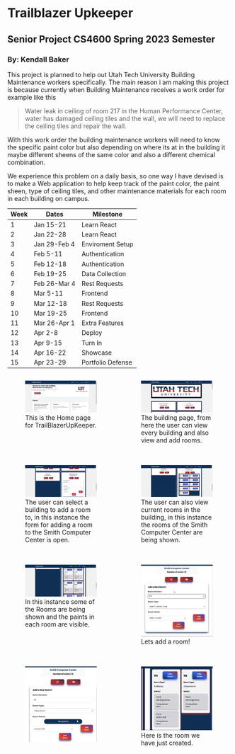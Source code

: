 # Trailblazer Upkeeper

## Senior Project CS4600 Spring 2023 Semester

### By: Kendall Baker

This project is planned to help out Utah Tech University Building Maintenance workers specifically. The main reason i am making this project is because currently when Building Maintenance receives a work order for example like this
> Water leak in ceiling of room 217 in the Human Performance Center, water has damaged ceiling tiles and the wall, we will need to replace the ceiling tiles and repair the wall.

With this work order the building maintenance workers will need to know the specific paint color but also depending on where its at in the building it maybe different sheens of the same color and also a different chemical combination.

We experience this problem on a daily basis, so one way I have devised is to make a Web application to help keep track of the paint color, the paint sheen, type of ceiling tiles, and other maintenance materials for each room in each building on campus.


| Week | Dates        | Milestone         |
| ---- | ------------ | ----------------- |
| 1    | Jan 15-21    | Learn React       |
| 2    | Jan 22-28    | Learn React       |
| 3    | Jan 29-Feb 4 | Enviroment Setup  |
| 4    | Feb 5-11     | Authentication    |
| 5    | Feb 12-18    | Authentication    |
| 6    | Feb 19-25    | Data Collection   |
| 7    | Feb 26-Mar 4 | Rest Requests     |
| 8    | Mar 5-11     | Frontend          |
| 9    | Mar 12-18    | Rest Requests     |
| 10   | Mar 19-25    | Frontend          |
| 11   | Mar 26-Apr 1 | Extra Features    |
| 12   | Apr 2-8      | Deploy            |
| 13   | Apr 9-15     | Turn In           |
| 14   | Apr 16-22    | Showcase          |
| 15   | Apr 23-29    | Portfolio Defense |


<div style="display: grid; grid-template-columns: repeat(2, 1fr); gap: 20px;">
  <figure>
    <picture>
      <img alt="home page" src="./UpKeeper/Home-Page.png">
    </picture>
    <figcaption>This is the Home page for TrailBlazerUpKeeper.</figcaption>
  </figure>
  <figure>
    <picture>
      <img alt="Building page 1" src="./UpKeeper/Buildings-page-1.png">
    </picture>
    <figcaption>The building page, from here the user can view every building and also view and add rooms.</figcaption>
  </figure>
  <figure>
    <picture>
      <img alt="Smith Room Form" src="./UpKeeper/Buildings-page-2-Smith-Room-form.png">
    </picture>
    <figcaption>The user can select a building to add a room to, in this instance the form for adding a room to the Smith Computer Center is open.</figcaption>
  </figure>
  <figure>
    <picture>
      <img alt="Smith Room Details" src="./UpKeeper/Buildings-page-3-Smith-Room-details.png">
    </picture>
    <figcaption>The user can also view current rooms in the building, in this instance the rooms of the Smith Computer Center are being shown.</figcaption>
  </figure>
  <figure>
    <picture>
      <img alt="Smith Room Details being shown" src="./UpKeeper/Buildings-page-4-Smith-room-details-being-shown.png">
    </picture>
    <figcaption>In this instance some of the Rooms are being shown and the paints in each room are visible.</figcaption>
  </figure>
  <figure>
    <picture>
      <img alt="Smith Room Form creation." src="./UpKeeper/Buildings-page-5-Smith-room-form-1.png">
    </picture>
    <figcaption>Lets add a room!</figcaption>
  </figure>
  <figure>
    <picture>
      <img alt="Smith Room Form creation." src="./UpKeeper/Buildings-page-8-smith-room-form-4.png">
    </picture>
    <figcaption></figcaption>
  </figure>
  <figure>
    <picture>
      <img alt="Smith Room Form creation." src="./UpKeeper/Buildings-page-10-smith-room-created-updated.png">
    </picture>
    <figcaption>Here is the room we have just created.</figcaption>
  </figure>
</div>



